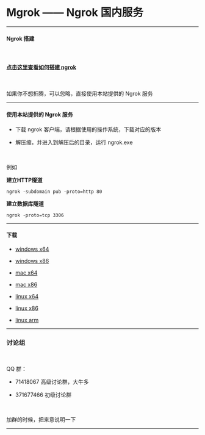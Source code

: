 # Mgrok —— Ngrok 国内服务

--------------------------

#### Ngrok 搭建

<br/>

#### [点击这里查看如何搭建 ngrok](#build)

<br/>

如果你不想折腾，可以忽略，直接使用本站提供的 Ngrok 服务

-----------------------------------

#### 使用本站提供的 Ngrok 服务

* 下载 ngrok 客户端，请根据使用的操作系统，下载对应的版本

* 解压缩，并进入到解压后的目录，运行 ngrok.exe

<br/>

例如

**建立HTTP隧道**

```
ngrok -subdomain pub -proto=http 80
```

**建立数据库隧道**

```
ngrok -proto=tcp 3306
```

-----------------------------------

#### 下载

* [windows x64](download/windows_amd64.zip)

* [windows x86](download/windows_386.zip)

* [mac x64](download/darwin_amd64.zip)

* [mac x86](download/darwin_386.zip)

* [linux x64](download/linux_amd64.zip)

* [linux x86](download/linux_386.zip)

* [linux arm](download/linux_arm.zip)

------------------------

### 讨论组

<br/>

QQ 群：

* 71418067 高级讨论群，大牛多

* 371677466 初级讨论群

<br/>

加群的时候，把来意说明一下

-----------------------------

####

